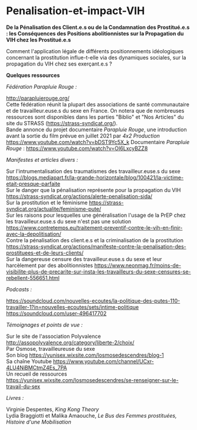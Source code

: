 # Penalisation-et-impact-VIH

**De la Pénalisation des Client.e.s ou de la Condamnation des Prostitué.e.s : les Conséquences des Positions abolitionnistes sur la Propagation du VIH chez les Prostitué.e.s**

Comment l'application légale de différents positionnements idéologiques concernant la prostitution influe-t-elle via des dynamiques sociales, sur la propagation du VIH chez ses exerçant.e.s ?
  
    
    
    
  
**Quelques ressources**

*Fédération Parapluie Rouge :*  
 
http://parapluierouge.org/  
Cette fédération réunit la plupart des associations de santé communautaire et de travailleur.euse.s du sexe en France. On notera que de nombreuses ressources sont disponibles dans les parties "Biblio" et "Nos Articles" du site du STRASS (https://strass-syndicat.org/).  
Bande annonce du projet documentaire *Parapluie Rouge*, une introduction avant la sortie du film prévue en juillet 2021 par *4x2 Production* https://www.youtube.com/watch?v=bDST9Yc5X_k 
Documentaire *Parapluie Rouge* : https://www.youtube.com/watch?v=OI6LxcyBZZ8


*Manifestes et articles divers :*

Sur l'intrumentalisation des traumatismes des travailleur.euse.s du sexe https://blogs.mediapart.fr/la-grande-horizontale/blog/100421/la-victime-etait-presque-parfaite  
Sur le danger que la pénalisation représente pour la propagation du VIH https://strass-syndicat.org/actions/alerte-penalisation-sida/  
Sur la prostitution et le féminisme https://strass-syndicat.org/actualite/feminisme-pute/  
Sur les raisons pour lesquelles une généralisation l'usage de la PrEP chez les travailleur.euse.s du sexe n'est pas une solution https://www.contretemps.eu/traitement-preventif-contre-le-vih-en-finir-avec-la-depolitisation/  
Contre la pénalisation des client.e.s et la criminalisation de la prostitution https://strass-syndicat.org/actions/manifeste-contre-la-penalisation-des-prostituees-et-de-leurs-clients/  
Sur la dangereuse censure des travailleur.euse.s du sexe et leur harcèlement par des abolitionnistes https://www.neonmag.fr/moins-de-visibilite-plus-de-precarite-sur-insta-les-travailleurs-du-sexe-censures-se-rebellent-556651.html
  
  
  
*Podcasts :*  

https://soundcloud.com/nouvelles-ecoutes/la-politique-des-putes-110-travailler-1?in=nouvelles-ecoutes/sets/intime-politique  
https://soundcloud.com/user-496417702  
  
  
  
*Témoignages et points de vue :*  
  
Sur le site de l'association Polyvalence http://assopolyvalence.org/category/liberte-2/choix/  
Par Osmose, travailleureuse du sexe   
  Son blog https://yunisex.wixsite.com/losmosedescendres/blog-1  
  Sa chaîne Youtube https://www.youtube.com/channel/UCxr-4LU4NiBMCtmZ4Es_7PA  
  Un recueil de ressources https://yunisex.wixsite.com/losmosedescendres/se-renseigner-sur-le-travail-du-sex    
  
  
*Livres :*    

Virginie Despentes, *King Kong Theory*  
Lydia Braggiotti et Malika Amaouche, *Le Bus des Femmes prostituées, Histoire d'une Mobilisation*
